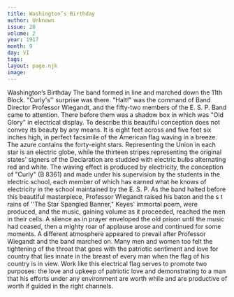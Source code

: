 ```yaml
---
title: Washington’s Birthday
author: Unknown
issue: 28
volume: 2
year: 1917
month: 9
day: VI
tags:
layout: page.njk
image:
---
```

Washington’s Birthday   The band formed in line and marched down the 11th Block. "Curly's'' surprise was there. "Halt!" was the command of Band Director Professor Wiegandt, and the fifty-two members of the E. S. P. Band came to attention. There before them was a shadow box in which was "Old Glory" in electrical display. To describe this beautiful conception does not convey its beauty by any means. It is eight feet across and five feet six inches high, in perfect facsimile of the American flag waving in a breeze. The azure contains the forty-eight stars. Representing the Union in each star is an electric globe, while the thirteen stripes representing the original states' signers of the Declaration are studded with electric bulbs alternating red and white. The waving effect is produced by electricity, the conception of "Curly" (B 8361) and made under his supervision by the students in the electric school, each member of which has earned what he knows of electricity in the school maintained by the E. S. P.   As the band halted before this beautiful masterpiece, Professor Wiegandt raised his baton and the s t rains of ''The Star Spangled Banner," Keyes' immortal poem, were produced, and the music, gaining volume as it proceeded, reached the men in their cells. A silence as in prayer enveloped the old prison until the music had ceased, then a mighty roar of applause arose and continued for some moments. A different atmosphere appeared to prevail after Professor Wiegandt and the band marched on. Many men and women too felt the tightening of the throat that  goes with the patriotic sentiment and love for country that lies innate in the breast of every man when the flag of his country is in view. Work like this electrical flag serves to promote two purposes: the love and upkeep of patriotic love and demonstrating to a man that his efforts under any environment are worth while and are productive of worth if guided in the right channels.      




